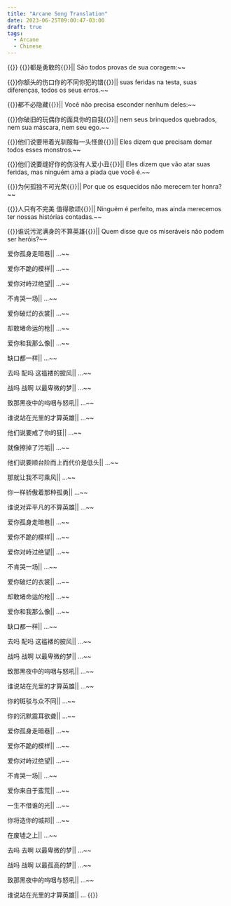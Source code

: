 ```yaml
---
title: "Arcane Song Translation"
date: 2023-06-25T09:00:47-03:00
draft: true
tags:
  - Arcane
  - Chinese
---
```


{{<translation>}}
  {{<ruby cue="1dōu​ 1shì​ 2yǒng​gǎn​ 1de​">}}都是勇敢的{{</ruby>}}||
  São todos provas de sua coragem:~~

  {{<ruby cue="1nǐ 2étóu 1de 2shāngkǒu 1nǐ 1de 2bùtóng 1nǐ 1fàn 1de 1cuò">}}你额头的伤口你的不同你犯的错{{</ruby>}}||
  suas feridas na testa, suas diferenças, todos os seus erros.~~

  {{<ruby cue="1dōu 2bùbì 2yǐncáng">}}都不必隐藏{{</ruby>}}||
  Você não precisa esconder nenhum deles:~~

  {{<ruby cue="1nǐ 2pòjiù 1de 2wán'ǒu 1nǐ 1de 2miànjù 1nǐ 1de 2zìwǒ">}}你破旧的玩偶你的面具你的自我{{</ruby>}}||
  nem seus brinquedos quebrados, nem sua máscara, nem seu ego.~~

  {{<ruby cue="2tāmen 1shuō 1yào 2dàizhe 1guāng 2xùnfú 1měi 2yītóu 2guàishòu">}}他们说要带着光驯服每一头怪兽{{</ruby>}}||
  Eles dizem que precisam domar todos esses monstros.~~

  {{<ruby cue="2tāmen 1shuō 1yào 1fèng 1hǎo 1nǐ 1de 1shāng 2méiyǒu 1rén 1ài 2xiǎochǒu">}}他们说要缝好你的伤没有人爱小丑{{</ruby>}}||
  Eles dizem que vão atar suas feridas, mas ninguém ama a piada que você é.~~

  {{<ruby cue="2wèihé 2gūdú 2bùkě 2guāngróng">}}为何孤独不可光荣{{</ruby>}}||
  Por que os esquecidos não merecem ter honra?~~

  {{<ruby cue="1rén 2zhǐyǒu 1bù 2wánměi 1 2zhídé 2gēsòng">}}人只有不完美 值得歌颂{{</ruby>}}||
  Ninguém é perfeito, mas ainda merecemos ter nossas histórias contadas.~~

  {{<ruby cue="1shéi 1shuō 2wūní 2mǎnshēn 1de 2bùsuàn 2yīngxióng">}}谁说污泥满身的不算英雄{{</ruby>}}||
  Quem disse que os miseráveis não podem ser heróis?~~

  爱你孤身走暗巷||
  ...~~

  爱你不跪的模样||
  ...~~

  爱你对峙过绝望||
  ...~~

  不肯哭一场||
  ...~~

  爱你破烂的衣裳||
  ...~~

  却敢堵命运的枪||
  ...~~

  爱你和我那么像||
  ...~~

  缺口都一样||
  ...~~

  去吗 配吗 这褴褛的披风||
  ...~~

  战吗 战啊 以最卑微的梦||
  ...~~

  致那黑夜中的呜咽与怒吼||
  ...~~

  谁说站在光里的才算英雄||
  ...~~

  他们说要戒了你的狂||
  ...~~

  就像擦掉了污垢||
  ...~~

  他们说要顺台阶而上而代价是低头||
  ...~~

  那就让我不可乘风||
  ...~~

  你一样骄傲着那种孤勇||
  ...~~

  谁说对弈平凡的不算英雄||
  ...~~

  爱你孤身走暗巷||
  ...~~

  爱你不跪的模样||
  ...~~

  爱你对峙过绝望||
  ...~~

  不肯哭一场||
  ...~~

  爱你破烂的衣裳||
  ...~~

  却敢堵命运的枪||
  ...~~

  爱你和我那么像||
  ...~~

  缺口都一样||
  ...~~

  去吗 配吗 这褴褛的披风||
  ...~~

  战吗 战啊 以最卑微的梦||
  ...~~

  致那黑夜中的呜咽与怒吼||
  ...~~

  谁说站在光里的才算英雄||
  ...~~

  你的斑驳与众不同||
  ...~~

  你的沉默震耳欲聋||
  ...~~

  爱你孤身走暗巷||
  ...~~

  爱你不跪的模样||
  ...~~

  爱你对峙过绝望||
  ...~~

  不肯哭一场||
  ...~~

  爱你来自于蛮荒||
  ...~~

  一生不借谁的光||
  ...~~

  你将造你的城邦||
  ...~~

  在废墟之上||
  ...~~

  去吗 去啊 以最卑微的梦||
  ...~~

  战吗 战啊 以最孤高的梦||
  ...~~

  致那黑夜中的呜咽与怒吼||
  ...~~

  谁说站在光里的才算英雄||
  ...
{{</translation>}}
